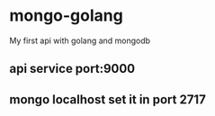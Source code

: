 # mongo-golang
My first api with golang and mongodb

## api service port:9000

## mongo localhost set it in port 2717
